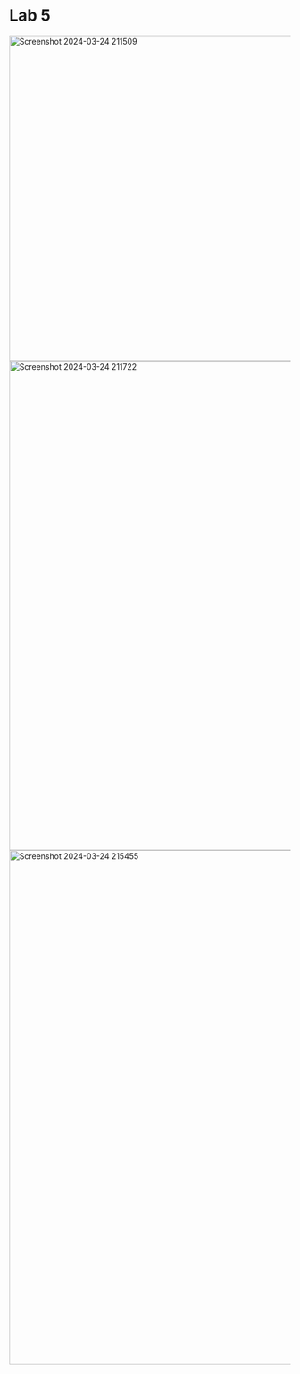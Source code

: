 # Lab 5
<img width="583" alt="Screenshot 2024-03-24 211509" src="https://github.com/stevexserrano/Design-6/assets/116859332/dc050bf9-d2cf-48a6-b19a-f558a2a8d5b9">
<img width="877" alt="Screenshot 2024-03-24 211722" src="https://github.com/stevexserrano/Design-6/assets/116859332/5fb5654c-afbe-497a-8e1c-aaad3c741b9c"> <img width="922" alt="Screenshot 2024-03-24 215455" src="https://github.com/stevexserrano/Design-6/assets/116859332/ac80a4a8-ed21-4609-ba5e-9f1b6296316c">


